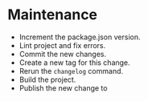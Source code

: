 # Maintenance

* Increment the package.json version.
* Lint project and fix errors.
* Commit the new changes.
* Create a new tag for this change.
* Rerun the `changelog` command.
* Build the project.
* Publish the new change to 